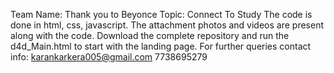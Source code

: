 Team Name: Thank you to Beyonce 
Topic: Connect To Study
The code is done in html, css, javascript. The attachment photos and videos are present along with the code. Download the complete repository and run the d4d_Main.html to start with the landing page.
For further queries contact info:
karankarkera005@gmail.com
7738695279
